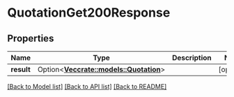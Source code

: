 # QuotationGet200Response

## Properties

Name | Type | Description | Notes
------------ | ------------- | ------------- | -------------
**result** | Option<[**Vec<crate::models::Quotation>**](quotation.md)> |  | [optional]

[[Back to Model list]](../README.md#documentation-for-models) [[Back to API list]](../README.md#documentation-for-api-endpoints) [[Back to README]](../README.md)


